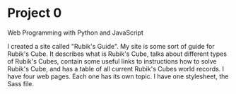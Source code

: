 # Project 0

Web Programming with Python and JavaScript

I created a site called "Rubik's Guide". My site is some sort of guide for Rubik's Cube. It describes what is Rubik's Cube, talks about different types of Rubik's Cubes, contain some useful links to instructions how to solve Rubik's Cube, and has a table of all current Rubik's Cubes world records. I have four web pages. Each one has its own topic. I have one stylesheet, the Sass file. 
